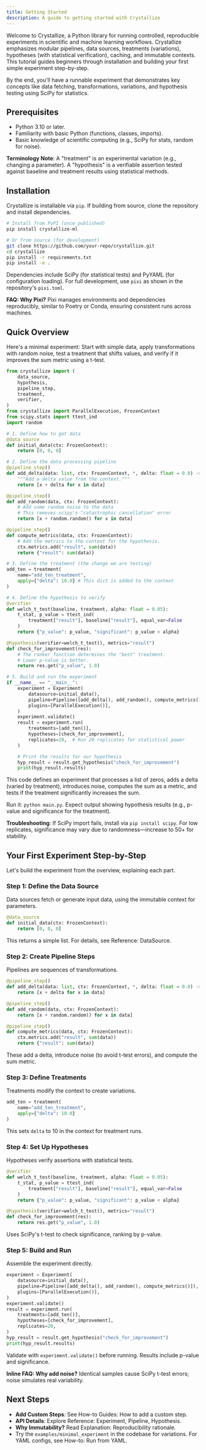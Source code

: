 ```yaml
---
title: Getting Started
description: A guide to getting started with Crystallize
---
```


Welcome to Crystallize, a Python library for running controlled, reproducible experiments in scientific and machine learning workflows. Crystallize emphasizes modular pipelines, data sources, treatments (variations), hypotheses (with statistical verification), caching, and immutable contexts. This tutorial guides beginners through installation and building your first simple experiment step-by-step.

By the end, you'll have a runnable experiment that demonstrates key concepts like data fetching, transformations, variations, and hypothesis testing using SciPy for statistics.

## Prerequisites

- Python 3.10 or later.
- Familiarity with basic Python (functions, classes, imports).
- Basic knowledge of scientific computing (e.g., SciPy for stats, random for noise).

**Terminology Note**: A "treatment" is an experimental variation (e.g., changing a parameter). A "hypothesis" is a verifiable assertion tested against baseline and treatment results using statistical methods.

## Installation

Crystallize is installable via `pip`. If building from source, clone the repository and install dependencies.

```bash
# Install from PyPI (once published)
pip install crystallize-ml

# Or from source (for development)
git clone https://github.com/your-repo/crystallize.git
cd crystallize
pip install -r requirements.txt
pip install -e .
```

Dependencies include SciPy (for statistical tests) and PyYAML (for configuration loading). For full development, use `pixi` as shown in the repository's `pixi.toml`.

**FAQ: Why Pixi?** Pixi manages environments and dependencies reproducibly, similar to Poetry or Conda, ensuring consistent runs across machines.

## Quick Overview

Here's a minimal experiment: Start with simple data, apply transformations with random noise, test a treatment that shifts values, and verify if it improves the sum metric using a t-test.

```python
from crystallize import (
    data_source,
    hypothesis,
    pipeline_step,
    treatment,
    verifier,
)
from crystallize import ParallelExecution, FrozenContext
from scipy.stats import ttest_ind
import random

# 1. Define how to get data
@data_source
def initial_data(ctx: FrozenContext):
    return [0, 0, 0]

# 2. Define the data processing pipeline
@pipeline_step()
def add_delta(data: list, ctx: FrozenContext, *, delta: float = 0.0) -> list:
    """Add a delta value from the context."""
    return [x + delta for x in data]

@pipeline_step()
def add_random(data, ctx: FrozenContext):
    # Add some random noise to the data
    # This removes scipy's "catastrophic cancellation" error
    return [x + random.random() for x in data]

@pipeline_step()
def compute_metrics(data, ctx: FrozenContext):
    # Add the metrics to the context for the hypothesis.
    ctx.metrics.add("result", sum(data))
    return {"result": sum(data)}

# 3. Define the treatment (the change we are testing)
add_ten = treatment(
    name="add_ten_treatment",
    apply={"delta": 10.0} # This dict is added to the context
)

# 4. Define the hypothesis to verify
@verifier
def welch_t_test(baseline, treatment, alpha: float = 0.05):
    t_stat, p_value = ttest_ind(
        treatment["result"], baseline["result"], equal_var=False
    )
    return {"p_value": p_value, "significant": p_value < alpha}

@hypothesis(verifier=welch_t_test(), metrics="result")
def check_for_improvement(res):
    # The ranker function determines the "best" treatment.
    # Lower p-value is better.
    return res.get("p_value", 1.0)

# 5. Build and run the experiment
if __name__ == "__main__":
    experiment = Experiment(
        datasource=initial_data(),
        pipeline=Pipeline([add_delta(), add_random(), compute_metrics()]),
        plugins=[ParallelExecution()],
    )
    experiment.validate()
    result = experiment.run(
        treatments=[add_ten()],
        hypotheses=[check_for_improvement],
        replicates=20,  # Run 20 replicates for statistical power
    )

    # Print the results for our hypothesis
    hyp_result = result.get_hypothesis("check_for_improvement")
    print(hyp_result.results)
```

This code defines an experiment that processes a list of zeros, adds a delta (varied by treatment), introduces noise, computes the sum as a metric, and tests if the treatment significantly increases the sum.

Run it: `python main.py`. Expect output showing hypothesis results (e.g., p-value and significance for the treatment).

**Troubleshooting**: If SciPy import fails, install via `pip install scipy`. For low replicates, significance may vary due to randomness—increase to 50+ for stability.

## Your First Experiment Step-by-Step

Let's build the experiment from the overview, explaining each part.

### Step 1: Define the Data Source

Data sources fetch or generate input data, using the immutable context for parameters.

```python
@data_source
def initial_data(ctx: FrozenContext):
    return [0, 0, 0]
```

This returns a simple list. For details, see Reference: DataSource.

### Step 2: Create Pipeline Steps

Pipelines are sequences of transformations.

```python
@pipeline_step()
def add_delta(data: list, ctx: FrozenContext, *, delta: float = 0.0) -> list:
    return [x + delta for x in data]

@pipeline_step()
def add_random(data, ctx: FrozenContext):
    return [x + random.random() for x in data]

@pipeline_step()
def compute_metrics(data, ctx: FrozenContext):
    ctx.metrics.add("result", sum(data))
    return {"result": sum(data)}
```

These add a delta, introduce noise (to avoid t-test errors), and compute the sum metric.

### Step 3: Define Treatments

Treatments modify the context to create variations.

```python
add_ten = treatment(
    name="add_ten_treatment",
    apply={"delta": 10.0}
)
```

This sets `delta` to 10 in the context for treatment runs.

### Step 4: Set Up Hypotheses

Hypotheses verify assertions with statistical tests.

```python
@verifier
def welch_t_test(baseline, treatment, alpha: float = 0.05):
    t_stat, p_value = ttest_ind(
        treatment["result"], baseline["result"], equal_var=False
    )
    return {"p_value": p_value, "significant": p_value < alpha}

@hypothesis(verifier=welch_t_test(), metrics="result")
def check_for_improvement(res):
    return res.get("p_value", 1.0)
```

Uses SciPy's t-test to check significance, ranking by p-value.

### Step 5: Build and Run

Assemble the experiment directly.

```python
experiment = Experiment(
    datasource=initial_data(),
    pipeline=Pipeline([add_delta(), add_random(), compute_metrics()]),
    plugins=[ParallelExecution()],
)
experiment.validate()
result = experiment.run(
    treatments=[add_ten()],
    hypotheses=[check_for_improvement],
    replicates=20,
)
hyp_result = result.get_hypothesis("check_for_improvement")
print(hyp_result.results)
```

Validate with `experiment.validate()` before running. Results include p-value and significance.

**Inline FAQ: Why add noise?** Identical samples cause SciPy t-test errors; noise simulates real variability.

## Next Steps

- **Add Custom Steps**: See How-to Guides: How to add a custom step.
- **API Details**: Explore Reference: Experiment, Pipeline, Hypothesis.
- **Why Immutability?** Read Explanation: Reproducibility rationale.
- Try the `examples/minimal_experiment` in the codebase for variations. For YAML configs, see How-to: Run from YAML.

